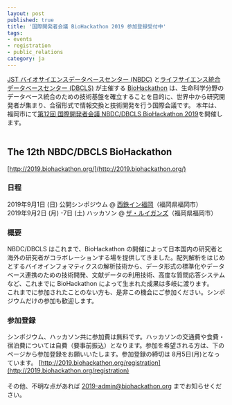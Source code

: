```yaml
---
layout: post
published: true
title: '国際開発者会議 BioHackathon 2019 参加登録受付中'
tags:
- events
- registration
- public_relations
category: ja
---
```

[JST バイオサイエンスデータベースセンター (NBDC)](https://biosciencedbc.jp/) と[ライフサイエンス統合データベースセンター (DBCLS)](https://dbcls.rois.ac.jp) が主催する [BioHackathon](http://www.biohackathon.org/)   は、生命科学分野のデータベース統合のための技術基盤を確立することを目的に、世界中から研究開発者が集まり、合宿形式で情報交換と技術開発を行う国際会議です。
本年は、福岡市にて[第12回 国際開発者会議 NBDC/DBCLS BioHackathon 2019](http://2019.biohackathon.org/)を開催します。  
<br />

## The 12th NBDC/DBCLS BioHackathon
[http://2019.biohackathon.org/](http://2019.biohackathon.org/)  

### 日程
2019年9月1日 (日) 公開シンポジウム @ [西鉄イン福岡](https://nnr-h.com/n-inn/fukuoka/)（福岡県福岡市）  
2019年9月2日 (月) -7日 (土) ハッカソン @ [ザ・ルイガンズ](https://www.luigans.com/)（福岡県福岡市）  

### 概要
NBDC/DBCLS はこれまで、BioHackathon の開催によって日本国内の研究者と海外の研究者がコラボレーションする場を提供してきました。配列解析をはじめとするバイオインフォマティクスの解析技術から、データ形式の標準化やデータベース連携のための技術開発、文献データの利用技術、高度な質問応答システムなど、これまでに BioHackathon によって生まれた成果は多岐に渡ります。  
これまでに参加されたことのない方も、是非この機会にご参加ください。シンポジウムだけの参加も歓迎します。  

### 参加登録
シンポジウム、ハッカソン共に参加費は無料です。ハッカソンの交通費や食費・宿泊費については自費（要事前振込）となります。参加を希望される方は、下のページから参加登録をお願いいたします。参加登録の締切は 8月5日(月)となっています。
[http://2019.biohackathon.org/registration](http://2019.biohackathon.org/registration)  
<br />
その他、不明な点があれば 2019-admin@biohackathon.org までお知らせください。
